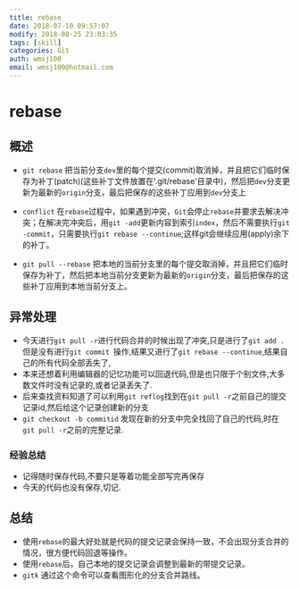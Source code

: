```yaml
---
title: rebase
date: 2018-07-10 09:57:07
modify: 2018-08-25 23:03:35	
tags: [skill]
categories: Git
auth: wmsj100
email: wmsj100@hotmail.com
---
```


# rebase

## 概述
- `git rebase` 把当前分支`dev`里的每个提交(commit)取消掉，并且把它们临时保存为补丁(patch)(这些补丁文件放置在'.git/rebase'目录中)，然后把`dev`分支更新为最新的`origin`分支，最后把保存的这些补丁应用到`dev`分支上

- `conflict` 在`rebase`过程中，如果遇到冲突，`Git`会停止`rebase`并要求去解决冲突；在解决完冲突后，用`git -add`更新内容到索引`index`，然后不需要执行`git -commit`，只需要执行`git rebase --continue`;这样git会继续应用(apply)余下的补丁。

- `git pull --rebase` 把本地的当前分支里的每个提交取消掉，并且把它们临时保存为补丁，然后把本地当前分支更新为最新的`origin`分支，最后把保存的这些补丁应用到本地当前分支上。

## 异常处理
- 今天进行`git pull -r`进行代码合并的时候出现了冲突,只是进行了`git add .`但是没有进行`git commit `操作,结果又进行了`git rebase --continue`,结果自己的所有代码全部丢失了,
- 本来还想着利用编辑器的记忆功能可以回退代码,但是也只限于个别文件,大多数文件时没有记录的,或者记录丢失了.
- 后来查找资料知道了可以利用`git reflog`找到在`git pull -r`之前自己的提交记录id,然后给这个记录创建新的分支
- `git checkout -b commitid` 发现在新的分支中完全找回了自己的代码,时在`git pull -r`之前的完整记录.

### 经验总结
- 记得随时保存代码,不要只是等着功能全部写完再保存
- 今天的代码也没有保存,切记.

## 总结
- 使用`rebase`的最大好处就是代码的提交记录会保持一致，不会出现分支合并的情况，很方便代码回退等操作。
- 使用`rebase`后，自己本地的提交记录会调整到最新的带提交记录。
- `gitk` 通过这个命令可以查看图形化的分支合并路线。
